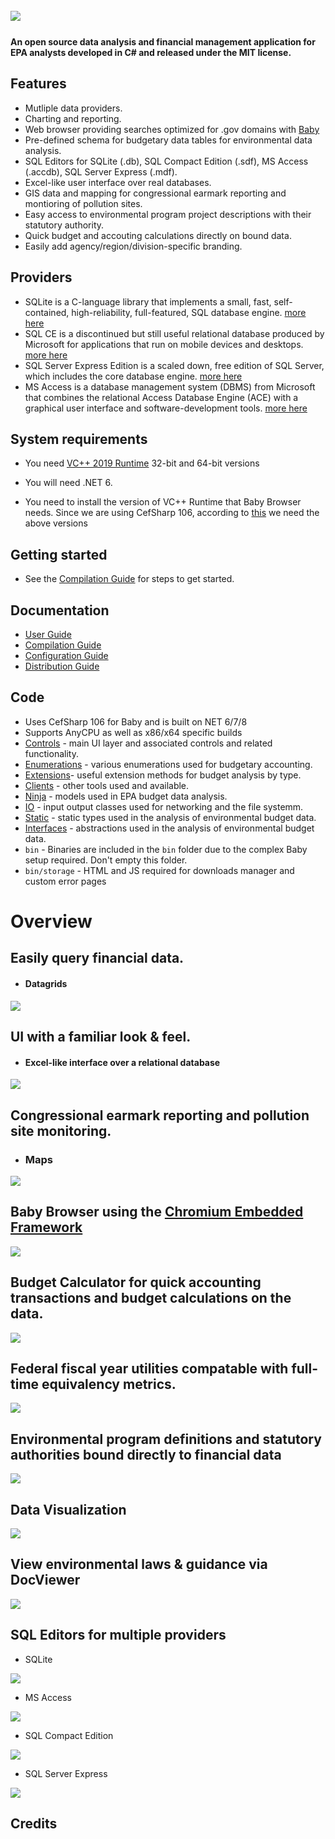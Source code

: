 ## ﻿![](https://github.com/KarmaScripter/BudgetExecution/blob/main/Resources/Assets/GitHubImages/BudgetExecution.png)

#### An open source data analysis and financial management application for EPA analysts developed in C# and released under the MIT license.

## Features

- Mutliple data providers.
- Charting and reporting.
- Web browser providing searches optimized for .gov domains with [Baby](https://github.com/KarmaScripter/Baby/blob/main/README.md)
- Pre-defined schema for budgetary data tables for environmental data analysis.
- SQL Editors for SQLite (.db), SQL Compact Edition (.sdf), MS Access (.accdb), SQL Server Express (.mdf).
- Excel-like user interface over real databases.
- GIS data and mapping for congressional earmark reporting and montioring of pollution sites.
- Easy access to environmental program project descriptions with their statutory authority.
- Quick budget and accouting calculations directly on bound data.
- Easily add agency/region/division-specific branding.

## Providers

- SQLite is a C-language library that implements a small, fast, self-contained, high-reliability, full-featured, SQL database engine. [more here](https://sqlite.org/index.html) 
- SQL CE is a discontinued but still useful relational database produced by Microsoft for applications that run on mobile devices and desktops. [more here](https://www.microsoft.com/en-us/download/details.aspx?id=30709)
- SQL Server Express Edition is a scaled down, free edition of SQL Server, which includes the core database engine. [more here](https://www.microsoft.com/en-us/download/details.aspx?id=101064)
- MS Access is a database management system (DBMS) from Microsoft that combines the relational Access Database Engine (ACE) with a graphical user interface and software-development tools. [more here](https://www.microsoft.com/en-us/microsoft-365/access)


## System requirements

- You need [VC++ 2019 Runtime](https://aka.ms/vs/17/release/vc_redist.x64.exe) 32-bit and 64-bit versions

- You will need .NET 6.

- You need to install the version of VC++ Runtime that Baby Browser needs. Since we are using CefSharp 106, according to [this](https://github.com/cefsharp/CefSharp/#release-branches) we need the above versions


## Getting started

- See the [Compilation Guide](Resources/Github/Compilation.md) for steps to get started.


## Documentation

- [User Guide](Resources/Github/Users.md)
- [Compilation Guide](Resources/Github/Compilation.md)
- [Configuration Guide](Resources/Github/Configuration.md)
- [Distribution Guide](Resources/Github/Distribution.md)


## Code

- Uses CefSharp 106 for Baby and is built on NET 6/7/8
- Supports AnyCPU as well as x86/x64 specific builds
- [Controls](https://github.com/KarmaScripter/BudgetExecution/tree/main/Controls) - main UI layer and associated controls and related functionality.
- [Enumerations](https://github.com/KarmaScripter/BudgetExecution/tree/main/Enumerations) - various enumerations used for budgetary accounting.
- [Extensions](https://github.com/KarmaScripter/BudgetExecution/tree/main/Extensions)- useful extension methods for budget analysis by type.
- [Clients](https://github.com/KarmaScripter/BudgetExecution/tree/main/Clients) - other tools used and available.
- [Ninja](https://github.com/KarmaScripter/BudgetExecution/tree/main/Ninja) - models used in EPA budget data analysis.
- [IO](https://github.com/KarmaScripter/BudgetExecution/tree/main/IO) - input output classes used for networking and the file systemm.
- [Static](https://github.com/KarmaScripter/BudgetExecution/tree/main/Static) - static types used in the analysis of environmental budget data.
- [Interfaces](https://github.com/KarmaScripter/BudgetExecution/tree/main/Interfaces) - abstractions used in the analysis of environmental budget data.
- `bin` - Binaries are included in the `bin` folder due to the complex Baby setup required. Don't empty this folder.
- `bin/storage` - HTML and JS required for downloads manager and custom error pages

# Overview
## Easily query financial data.
- #### Datagrids
![](https://github.com/KarmaScripter/BudgetExecution/blob/main/Resources/Assets/GitHubImages/Datagrid.gif)

## UI with a familiar look & feel.
- #### Excel-like interface over a relational database
![](https://github.com/KarmaScripter/BudgetExecution/blob/main/Resources/Assets/GitHubImages/ExcelUserInterface.gif)

## Congressional earmark reporting and pollution site monitoring.
- ### Maps
![](https://github.com/KarmaScripter/BudgetExecution/blob/main/Resources/Assets/GitHubImages/Map.gif)

## Baby Browser using the [Chromium Embedded Framework](https://en.wikipedia.org/wiki/Chromium_Embedded_Framework)

![](https://github.com/KarmaScripter/Baby/blob/main/Properties/Images/2.png)

## Budget Calculator for quick accounting transactions and budget calculations on the data.

![](https://github.com/KarmaScripter/BudgetExecution/blob/main/Resources/Assets/GitHubImages/Calculator.gif)

## Federal fiscal year utilities compatable with full-time equivalency metrics.

![](https://github.com/KarmaScripter/BudgetExecution/blob/main/Resources/Assets/GitHubImages/FiscalYear.gif)

## Environmental program definitions and statutory authorities bound directly to financial data

![](https://github.com/KarmaScripter/BudgetExecution/blob/main/Resources/Assets/GitHubImages/EnvironmentalPrograms.gif)

## Data Visualization

![](https://github.com/KarmaScripter/BudgetExecution/blob/main/Resources/Assets/GitHubImages/Charts.gif)


## View environmental laws & guidance via DocViewer

![](https://github.com/KarmaScripter/BudgetExecution/blob/main/Resources/Assets/GitHubImages/Guidance.gif)



## SQL Editors for multiple providers

- SQLite

![](https://github.com/KarmaScripter/BudgetExecution/blob/main/Resources/Assets/GitHubImages/SQLite.gif)

- MS Access

![](https://github.com/KarmaScripter/BudgetExecution/blob/main/Resources/Assets/GitHubImages/Access.gif)

- SQL Compact Edition

![](https://github.com/KarmaScripter/BudgetExecution/blob/main/Resources/Assets/GitHubImages/SqlCe.gif)

- SQL Server Express

![](https://github.com/KarmaScripter/BudgetExecution/blob/main/Resources/Assets/GitHubImages/SqlServer.gif)



## Credits


